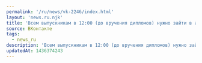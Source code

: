 ```yaml
---
permalink: '/ru/news/vk-2246/index.html'
layout: 'news.ru.njk'
title: 'Всем выпускникам в 12:00 (до вручения дипломов) нужно зайти в ауд.234!…'
source: ВКонтакте
tags:
  - news_ru
description: 'Всем выпускникам в 12:00 (до вручения дипломов) нужно зайти в ауд.234!…'
updatedAt: 1436374243
---
```


